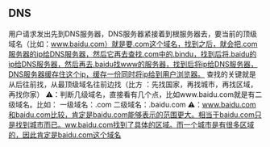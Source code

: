 ## DNS

用户请求发出先到DNS服务器，DNS服务器紧接着到根服务器去，要当前的顶级域名（比如：www.baidu.com）就是要.com这个域名，找到之后，就会把.com服务器的ip给DNS服务器，然后它再去查找.com中的.bindu，找到后将.baidu的ip给DNS服务器，然后再去.baidu找www的服务器，找到后将ip给DNS服务器，DNS服务器缓存住这个ip，缓存一份同时将ip给到用户浏览器。
查找的关键就是从后往前找，从最顶级域名往前边找（比方 ：先找国家，再找城市，再找区域，再找你家）
⚠️：判断几级域名，直接看有几个点，比如www.baidu.com就是有二级域名。比如：
一级域名：.com
二级域名：.baidu.com
⚠️：www.baidu.com和baidu.com比较，肯定是baidu.com能够表示的范围更大。相当于baidu.com只是找到城市而已。ww.baidu.com找到了具体的区域。而一个城市是有很多区域的，因此肯定是baidu.com这个域名
